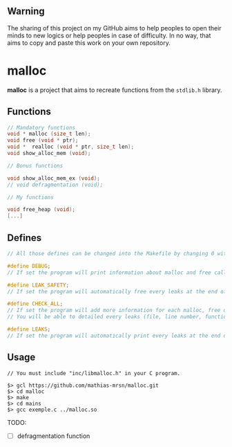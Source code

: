 ## Warning

The sharing of this project on my GitHub aims to help peoples to open their minds to new logics or help peoples in case of difficulty. In no way, that aims to copy and paste this work on your own repository.

# malloc

**malloc** is a project that aims to recreate functions from the `stdlib.h` library.

## Functions

```c
// Mandatory functions
void * malloc (size_t len);
void free (void * ptr);
void *  realloc (void * ptr, size_t len);
void show_alloc_mem (void);

// Bonus functions

void show_alloc_mem_ex (void);
// void defragmentation (void);

// My functions

void free_heap (void);
[...]
```

## Defines

```c
// All those defines can be changed into the Makefile by changing 0 with 1.

#define DEBUG; 
// If set the program will print information about malloc and free calls.

#define LEAK_SAFETY;
// If set the program will automatically free every leaks at the end of the program.

#define CHECK_ALL;
// If set the program will add more information for each malloc, free or realloc calls.
// You will be able to detailed every leaks (file, line number, function)

#define LEAKS;
// If set the program will automatically print every leaks at the end of the program

```

## Usage

```shell
// You must include "inc/libmalloc.h" in your C program.

$> gcl https://github.com/mathias-mrsn/malloc.git
$> cd malloc
$> make
$> cd mains
$> gcc exemple.c ../malloc.so
```


TODO:
- [ ] defragmentation function

